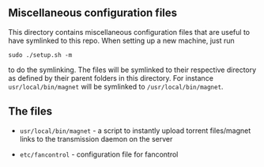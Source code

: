## Miscellaneous configuration files
This directory contains miscellaneous configuration files that are useful to have symlinked to this repo. When setting up
a new machine, just run
```
sudo ./setup.sh -m
```
to do the symlinking. The files will be symlinked to their respective directory as defined by their parent folders in
this directory. For instance <code>usr/local/bin/magnet</code> will be symlinked to <code>/usr/local/bin/magnet</code>.

## The files

* <code>usr/local/bin/magnet</code> -  a script to instantly upload torrent files/magnet links to the transmission 
daemon on the server

* <code>etc/fancontrol</code> - configuration file for fancontrol
